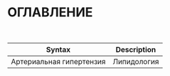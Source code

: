 # ОГЛАВЛЕНИЕ
&nbsp;

| Syntax      | Description | 
| ----------- | ----------- |
| Артериальная гипертензия     | Липидология      |ИБС      |ХСН      |Аритмии      |И другое      |



